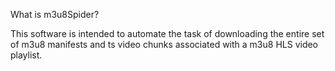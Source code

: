 What is m3u8Spider?

This software is intended to automate the task of downloading the entire set of m3u8 manifests and ts video chunks associated with a m3u8 HLS video playlist.